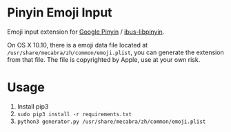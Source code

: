 # Pinyin Emoji Input

Emoji input extension for [Google Pinyin](http://www.google.com/intl/zh-CN/ime/pinyin/) / [ibus-libpinyin](https://github.com/epico/ibus-libpinyin).

On OS X 10.10, there is a emoji data file located at `/usr/share/mecabra/zh/common/emoji.plist`, you can generate the extension from that file. The file is copyrighted by Apple, use at your own risk.

# Usage

1. Install pip3
2. `sudo pip3 install -r requirements.txt`
3. `python3 generator.py /usr/share/mecabra/zh/common/emoji.plist`
